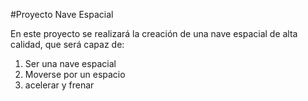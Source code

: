 #Proyecto Nave Espacial

En este proyecto se realizará la creación 
de una nave espacial de alta calidad, que 
será capaz de:
1. Ser una nave espacial
2. Moverse por un espacio
3. acelerar y frenar